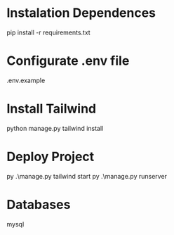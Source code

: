 # Instalation Dependences
pip install -r requirements.txt

# Configurate .env file
.env.example

# Install Tailwind
python manage.py tailwind install

# Deploy Project
py .\manage.py tailwind start
py .\manage.py runserver

# Databases
mysql